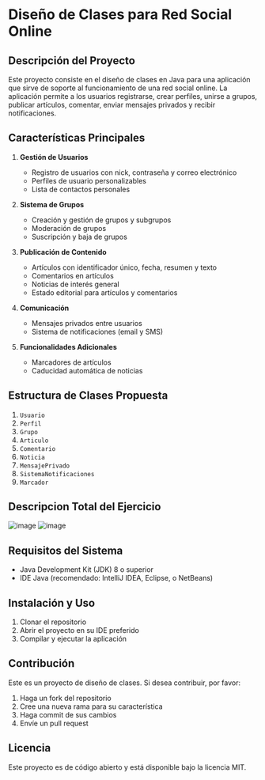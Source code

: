 # Diseño de Clases para Red Social Online

## Descripción del Proyecto

Este proyecto consiste en el diseño de clases en Java para una aplicación que sirve de soporte al funcionamiento de una red social online. La aplicación permite a los usuarios registrarse, crear perfiles, unirse a grupos, publicar artículos, comentar, enviar mensajes privados y recibir notificaciones.

## Características Principales

1. **Gestión de Usuarios**
   - Registro de usuarios con nick, contraseña y correo electrónico
   - Perfiles de usuario personalizables
   - Lista de contactos personales

2. **Sistema de Grupos**
   - Creación y gestión de grupos y subgrupos
   - Moderación de grupos
   - Suscripción y baja de grupos

3. **Publicación de Contenido**
   - Artículos con identificador único, fecha, resumen y texto
   - Comentarios en artículos
   - Noticias de interés general
   - Estado editorial para artículos y comentarios

4. **Comunicación**
   - Mensajes privados entre usuarios
   - Sistema de notificaciones (email y SMS)

5. **Funcionalidades Adicionales**
   - Marcadores de artículos
   - Caducidad automática de noticias

## Estructura de Clases Propuesta

1. `Usuario`
2. `Perfil`
3. `Grupo`
4. `Articulo`
5. `Comentario`
6. `Noticia`
7. `MensajePrivado`
8. `SistemaNotificaciones`
9. `Marcador`


## Descripcion Total del Ejercicio
![image](https://github.com/user-attachments/assets/40679399-9cac-45c9-bd95-a83cc866ecf9)
![image](https://github.com/user-attachments/assets/21399737-6cae-4e87-bdc3-9366162fc5d0)


## Requisitos del Sistema

- Java Development Kit (JDK) 8 o superior
- IDE Java (recomendado: IntelliJ IDEA, Eclipse, o NetBeans)

## Instalación y Uso

1. Clonar el repositorio
2. Abrir el proyecto en su IDE preferido
3. Compilar y ejecutar la aplicación

## Contribución

Este es un proyecto de diseño de clases. Si desea contribuir, por favor:

1. Haga un fork del repositorio
2. Cree una nueva rama para su característica
3. Haga commit de sus cambios
4. Envíe un pull request

## Licencia

Este proyecto es de código abierto y está disponible bajo la licencia MIT.
